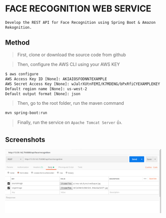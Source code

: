 # FACE RECOGNITION WEB SERVICE

```
Develop the REST API for Face Recognition using Spring Boot & Amazon Rekognition.
```

## Method

> First, clone or download the source code from github

> Then, configure the AWS CLI using your AWS KEY

```
$ aws configure
AWS Access Key ID [None]: AKIAIOSFODNN7EXAMPLE
AWS Secret Access Key [None]: wJalrXUtnFEMI/K7MDENG/bPxRfiCYEXAMPLEKEY
Default region name [None]: us-west-2
Default output format [None]: json
```

> Then, go to the root folder, run the maven command

```
mvn spring-boot:run
```

> Finally, run the service on `Apache Tomcat Server` :+1:.

## Screenshots

![Shot1](Screenshots/1.png)